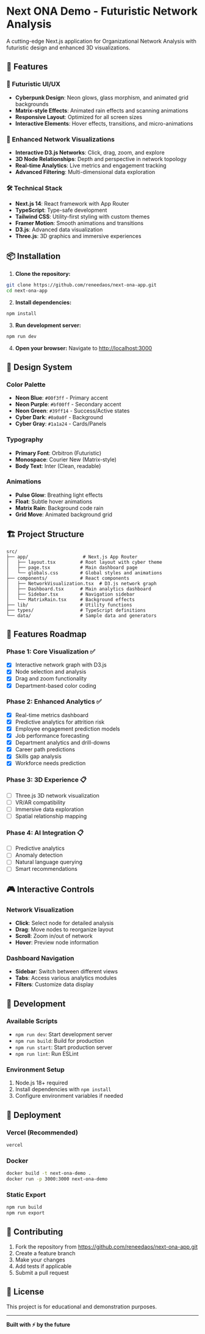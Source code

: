 # Next ONA Demo - Futuristic Network Analysis

A cutting-edge Next.js application for Organizational Network Analysis with futuristic design and enhanced 3D visualizations.

## 🚀 Features

### 🌟 Futuristic UI/UX
- **Cyberpunk Design**: Neon glows, glass morphism, and animated grid backgrounds
- **Matrix-style Effects**: Animated rain effects and scanning animations
- **Responsive Layout**: Optimized for all screen sizes
- **Interactive Elements**: Hover effects, transitions, and micro-animations

### 🔮 Enhanced Network Visualizations
- **Interactive D3.js Networks**: Click, drag, zoom, and explore
- **3D Node Relationships**: Depth and perspective in network topology
- **Real-time Analytics**: Live metrics and engagement tracking
- **Advanced Filtering**: Multi-dimensional data exploration

### 🛠️ Technical Stack
- **Next.js 14**: React framework with App Router
- **TypeScript**: Type-safe development
- **Tailwind CSS**: Utility-first styling with custom themes
- **Framer Motion**: Smooth animations and transitions
- **D3.js**: Advanced data visualization
- **Three.js**: 3D graphics and immersive experiences

## 📦 Installation

1. **Clone the repository:**
```bash
git clone https://github.com/reneedaos/next-ona-app.git
cd next-ona-app
```

2. **Install dependencies:**
```bash
npm install
```

3. **Run development server:**
```bash
npm run dev
```

4. **Open your browser:**
Navigate to [http://localhost:3000](http://localhost:3000)

## 🎨 Design System

### Color Palette
- **Neon Blue**: `#00f3ff` - Primary accent
- **Neon Purple**: `#bf00ff` - Secondary accent  
- **Neon Green**: `#39ff14` - Success/Active states
- **Cyber Dark**: `#0a0a0f` - Background
- **Cyber Gray**: `#1a1a24` - Cards/Panels

### Typography
- **Primary Font**: Orbitron (Futuristic)
- **Monospace**: Courier New (Matrix-style)
- **Body Text**: Inter (Clean, readable)

### Animations
- **Pulse Glow**: Breathing light effects
- **Float**: Subtle hover animations
- **Matrix Rain**: Background code rain
- **Grid Move**: Animated background grid

## 🏗️ Project Structure

```
src/
├── app/                    # Next.js App Router
│   ├── layout.tsx         # Root layout with cyber theme
│   ├── page.tsx           # Main dashboard page
│   └── globals.css        # Global styles and animations
├── components/            # React components
│   ├── NetworkVisualization.tsx  # D3.js network graph
│   ├── Dashboard.tsx      # Main analytics dashboard
│   ├── Sidebar.tsx        # Navigation sidebar
│   └── MatrixRain.tsx     # Background effects
├── lib/                   # Utility functions
├── types/                 # TypeScript definitions
└── data/                  # Sample data and generators
```

## 🎯 Features Roadmap

### Phase 1: Core Visualization ✅
- [x] Interactive network graph with D3.js
- [x] Node selection and analysis
- [x] Drag and zoom functionality
- [x] Department-based color coding

### Phase 2: Enhanced Analytics ✅
- [x] Real-time metrics dashboard
- [x] Predictive analytics for attrition risk
- [x] Employee engagement prediction models
- [x] Job performance forecasting
- [x] Department analytics and drill-downs
- [x] Career path predictions
- [x] Skills gap analysis
- [x] Workforce needs prediction

### Phase 3: 3D Experience 📋
- [ ] Three.js 3D network visualization
- [ ] VR/AR compatibility
- [ ] Immersive data exploration
- [ ] Spatial relationship mapping

### Phase 4: AI Integration 📋
- [ ] Predictive analytics
- [ ] Anomaly detection
- [ ] Natural language querying
- [ ] Smart recommendations

## 🎮 Interactive Controls

### Network Visualization
- **Click**: Select node for detailed analysis
- **Drag**: Move nodes to reorganize layout
- **Scroll**: Zoom in/out of network
- **Hover**: Preview node information

### Dashboard Navigation
- **Sidebar**: Switch between different views
- **Tabs**: Access various analytics modules
- **Filters**: Customize data display

## 🔧 Development

### Available Scripts
- `npm run dev`: Start development server
- `npm run build`: Build for production
- `npm run start`: Start production server
- `npm run lint`: Run ESLint

### Environment Setup
1. Node.js 18+ required
2. Install dependencies with `npm install`
3. Configure environment variables if needed

## 🚀 Deployment

### Vercel (Recommended)
```bash
vercel
```

### Docker
```bash
docker build -t next-ona-demo .
docker run -p 3000:3000 next-ona-demo
```

### Static Export
```bash
npm run build
npm run export
```

## 🤝 Contributing

1. Fork the repository from https://github.com/reneedaos/next-ona-app.git
2. Create a feature branch
3. Make your changes
4. Add tests if applicable
5. Submit a pull request

## 📄 License

This project is for educational and demonstration purposes.

---

**Built with ⚡ by the future**